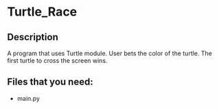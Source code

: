 # Turtle_Race
## Description
A program that uses Turtle module. User bets the color of the turtle. The first turtle to cross the screen wins.
## Files that you need:
- main.py